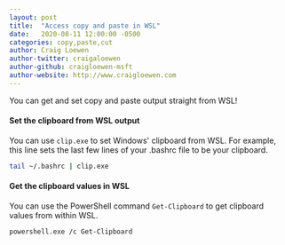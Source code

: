 ```yaml
---
layout: post
title:  "Access copy and paste in WSL"
date:   2020-08-11 12:00:00 -0500
categories: copy,paste,cut
author: Craig Loewen
author-twitter: craigaloewen
author-github: craigloewen-msft
author-website: http://www.craigloewen.com
---
```


You can get and set copy and paste output straight from WSL!

#### Set the clipboard from WSL output

You can use `clip.exe` to set Windows' clipboard from WSL. For example, this line sets the last few lines of your .bashrc file to be your clipboard.

```bash
tail ~/.bashrc | clip.exe
```

#### Get the clipboard values in WSL

You can use the PowerShell command `Get-Clipboard` to get clipboard values from within WSL.

```bash
powershell.exe /c Get-Clipboard
```
